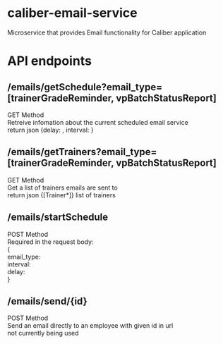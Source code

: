 # caliber-email-service
Microservice that provides Email functionality for Caliber application

# API endpoints

## /emails/getSchedule?email_type=[trainerGradeReminder, vpBatchStatusReport] <br />
  GET Method <br />
  Retreive infomation about the current scheduled email service <br />
  return json {delay: , interval: } <br />

## /emails/getTrainers?email_type=[trainerGradeReminder, vpBatchStatusReport] <br />
  GET Method <br />
  Get a list of trainers emails are sent to <br />
  return json {[Trainer*]}  list of trainers <br />
  
## /emails/startSchedule 
  POST Method <br />
  Required in the request body:  <br />
  { <br />
    email_type: <br />
    interval: <br />
    delay: <br />
  } <br />
  

## /emails/send/{id} 
  POST Method <br />
  Send an email directly to an employee with given id in url <br />
  not currently being used <br />
  

